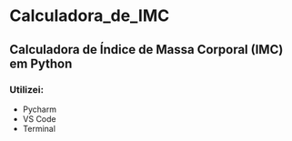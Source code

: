 # Calculadora_de_IMC
## Calculadora de Índice de Massa Corporal (IMC) em Python
### Utilizei:
 - Pycharm
 - VS Code
 - Terminal
